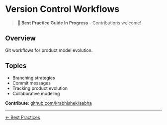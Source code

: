 # Version Control Workflows

> **📝 Best Practice Guide In Progress** - Contributions welcome!

## Overview

Git workflows for product model evolution.

## Topics

- Branching strategies
- Commit messages
- Tracking product evolution
- Collaborative modeling

**Contribute**: [github.com/krabhishek/aabha](https://github.com/krabhishek/aabha)

---

[← Best Practices](./README.md)
